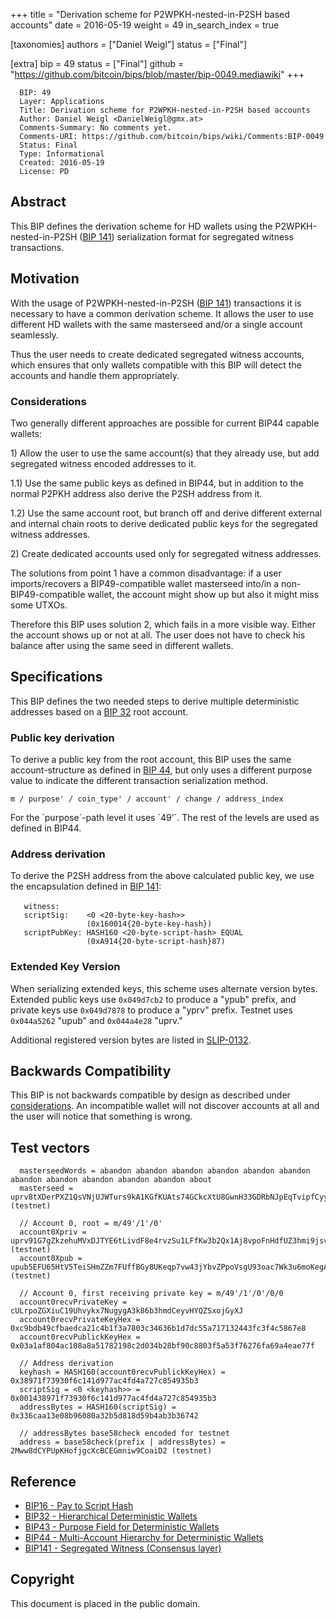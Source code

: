 +++
title = "Derivation scheme for P2WPKH-nested-in-P2SH based accounts"
date = 2016-05-19
weight = 49
in_search_index = true

[taxonomies]
authors = ["Daniel Weigl"]
status = ["Final"]

[extra]
bip = 49
status = ["Final"]
github = "https://github.com/bitcoin/bips/blob/master/bip-0049.mediawiki"
+++

``` 
  BIP: 49
  Layer: Applications
  Title: Derivation scheme for P2WPKH-nested-in-P2SH based accounts
  Author: Daniel Weigl <DanielWeigl@gmx.at>
  Comments-Summary: No comments yet.
  Comments-URI: https://github.com/bitcoin/bips/wiki/Comments:BIP-0049
  Status: Final
  Type: Informational
  Created: 2016-05-19
  License: PD
```

## Abstract

This BIP defines the derivation scheme for HD wallets using the
P2WPKH-nested-in-P2SH ([BIP 141](/141))
serialization format for segregated witness transactions.

## Motivation

With the usage of P2WPKH-nested-in-P2SH ([BIP
141](/141))
transactions it is necessary to have a common derivation scheme. It
allows the user to use different HD wallets with the same masterseed
and/or a single account seamlessly.

Thus the user needs to create dedicated segregated witness accounts,
which ensures that only wallets compatible with this BIP will detect the
accounts and handle them appropriately.

### Considerations

Two generally different approaches are possible for current BIP44
capable wallets:

1\) Allow the user to use the same account(s) that they already use, but
add segregated witness encoded addresses to it.

1.1) Use the same public keys as defined in BIP44, but in addition to
the normal P2PKH address also derive the P2SH address from it.

1.2) Use the same account root, but branch off and derive different
external and internal chain roots to derive dedicated public keys for
the segregated witness addresses.

2\) Create dedicated accounts used only for segregated witness
addresses.

The solutions from point 1 have a common disadvantage: if a user
imports/recovers a BIP49-compatible wallet masterseed into/in a
non-BIP49-compatible wallet, the account might show up but also it might
miss some UTXOs.

Therefore this BIP uses solution 2, which fails in a more visible way.
Either the account shows up or not at all. The user does not have to
check his balance after using the same seed in different wallets.

## Specifications

This BIP defines the two needed steps to derive multiple deterministic
addresses based on a [BIP 32](/32) root
account.

### Public key derivation

To derive a public key from the root account, this BIP uses the same
account-structure as defined in [BIP 44](/44),
but only uses a different purpose value to indicate the different
transaction serialization method.

    m / purpose' / coin_type' / account' / change / address_index

For the \`purpose\`-path level it uses \`49'\`. The rest of the levels
are used as defined in BIP44.

### Address derivation

To derive the P2SH address from the above calculated public key, we use
the encapsulation defined in [BIP
141](/141):

`   witness:      `<signature>` `<pubkey>  
`   scriptSig:    <0 <20-byte-key-hash>>`  
`                 (0x160014{20-byte-key-hash})`  
`   scriptPubKey: HASH160 <20-byte-script-hash> EQUAL`  
`                 (0xA914{20-byte-script-hash}87)`

### Extended Key Version

When serializing extended keys, this scheme uses alternate version
bytes. Extended public keys use `0x049d7cb2` to produce a "ypub" prefix,
and private keys use `0x049d7878` to produce a "yprv" prefix. Testnet
uses `0x044a5262` "upub" and `0x044a4e28` "uprv."

Additional registered version bytes are listed in
[SLIP-0132](https://github.com/satoshilabs/slips/blob/master/slip-0132.md "wikilink").

## Backwards Compatibility

This BIP is not backwards compatible by design as described under
[considerations](#considerations "wikilink"). An incompatible wallet
will not discover accounts at all and the user will notice that
something is wrong.

## Test vectors

``` 
  masterseedWords = abandon abandon abandon abandon abandon abandon abandon abandon abandon abandon abandon about
  masterseed = uprv8tXDerPXZ1QsVNjUJWTurs9kA1KGfKUAts74GCkcXtU8GwnH33GDRbNJpEqTvipfCyycARtQJhmdfWf8oKt41X9LL1zeD2pLsWmxEk3VAwd (testnet)

  // Account 0, root = m/49'/1'/0'
  account0Xpriv = uprv91G7gZkzehuMVxDJTYE6tLivdF8e4rvzSu1LFfKw3b2Qx1Aj8vpoFnHdfUZ3hmi9jsvPifmZ24RTN2KhwB8BfMLTVqaBReibyaFFcTP1s9n (testnet)
  account0Xpub = upub5EFU65HtV5TeiSHmZZm7FUffBGy8UKeqp7vw43jYbvZPpoVsgU93oac7Wk3u6moKegAEWtGNF8DehrnHtv21XXEMYRUocHqguyjknFHYfgY (testnet)

  // Account 0, first receiving private key = m/49'/1'/0'/0/0
  account0recvPrivateKey = cULrpoZGXiuC19Uhvykx7NugygA3k86b3hmdCeyvHYQZSxojGyXJ
  account0recvPrivateKeyHex = 0xc9bdb49cfbaedca21c4b1f3a7803c34636b1d7dc55a717132443fc3f4c5867e8
  account0recvPublickKeyHex = 0x03a1af804ac108a8a51782198c2d034b28bf90c8803f5a53f76276fa69a4eae77f

  // Address derivation
  keyhash = HASH160(account0recvPublickKeyHex) = 0x38971f73930f6c141d977ac4fd4a727c854935b3
  scriptSig = <0 <keyhash>> = 0x001438971f73930f6c141d977ac4fd4a727c854935b3
  addressBytes = HASH160(scriptSig) = 0x336caa13e08b96080a32b5d818d59b4ab3b36742

  // addressBytes base58check encoded for testnet
  address = base58check(prefix | addressBytes) = 2Mww8dCYPUpKHofjgcXcBCEGmniw9CoaiD2 (testnet)
```

## Reference

  - [BIP16 - Pay to Script Hash](/16)
  - [BIP32 - Hierarchical Deterministic
    Wallets](/32)
  - [BIP43 - Purpose Field for Deterministic
    Wallets](/43)
  - [BIP44 - Multi-Account Hierarchy for Deterministic
    Wallets](/44)
  - [BIP141 - Segregated Witness (Consensus
    layer)](/141)

## Copyright

This document is placed in the public domain.
